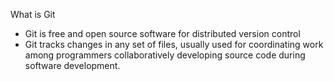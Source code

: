 What is Git

- Git is free and open source software for distributed version control
- Git tracks changes in any set of files, usually used for coordinating work among programmers collaboratively developing source code during software development.
